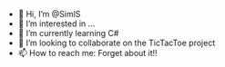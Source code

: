 - 👋 Hi, I’m @SimlS
- 👀 I’m interested in ...
- 🌱 I’m currently learning C#
- 💞️ I’m looking to collaborate on the TicTacToe project
- 📫 How to reach me: Forget about it!!

<!---
SimlS/SimlS is a ✨ special ✨ repository because its `README.md` (this file) appears on your GitHub profile.
You can click the Preview link to take a look at your changes.
--->

